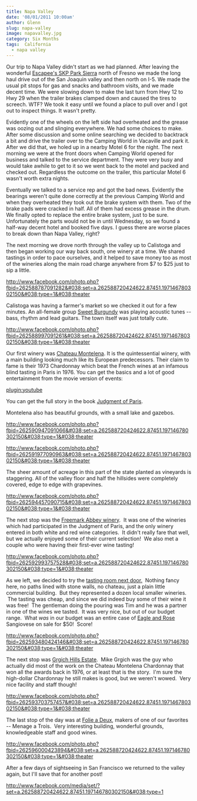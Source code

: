```yaml
---
title: Napa Valley
date: '08/01/2011 10:00am'
author: Glenn
slug: napa-valley
image: napavalley.jpg
category: Six Months
tags:  California
  - napa valley
---
```

Our trip to Napa Valley didn't start as we had planned. After leaving the wonderful [Escapee's SKP Park Sierra](http://www.parksierra.net) north of Fresno we made the long haul drive out of the San Joaquin valley and then north on I-5. We made the usual pit stops for gas and snacks and bathroom visits, and we made decent time. We were slowing down to make the last turn from Hwy 12 to Hwy 29 when the trailer brakes clamped down and caused the tires to screech. WTF? We took it easy until we found a place to pull over and I got out to inspect things. It wasn't pretty.

Evidently one of the wheels on the left side had overheated and the grease was oozing out and slinging everywhere. We had some choices to make. After some discussion and some online searching we decided to backtrack a bit and drive the trailer over to the Camping World in Vacaville and park it. After we did that, we holed up in a nearby Motel 6 for the night. The next morning we were at the front doors when Camping World opened for business and talked to the service department. They were very busy and would take awhile to get to it so we went back to the motel and packed and checked out. Regardless the outcome on the trailer, this particular Motel 6 wasn't worth extra nights.

Eventually we talked to a service rep and got the bad news. Evidently the bearings weren't quite done correctly at the previous Camping World and when they overheated they took out the brake system with them. Two of the brake pads were cracked in half. All of them had excess grease in the drum. We finally opted to replace the entire brake system, just to be sure. Unfortunately the parts would not be in until Wednesday, so we found a half-way decent hotel and booked five days. I guess there are worse places to break down than Napa Valley, right?

The next morning we drove north through the valley up to Calistoga and then began working our way back south, one winery at a time. We shared tastings in order to pace ourselves, and it helped to save money too as most of the wineries along the main road charge anywhere from $7 to $25 just to sip a little.

http://www.facebook.com/photo.php?fbid=262588787091282&#038;set=a.262588720424622.87451.197146780302150&#038;type=1&#038;theater

Calistoga was having a farmer's market so we checked it out for a few minutes. An all-female group [Sweet Burgundy](http://www.myspace.com/sweetburgundy) was playing acoustic tunes -- bass, rhythm and lead guitars. The town itself was just totally cute.

http://www.facebook.com/photo.php?fbid=262588997091261&#038;set=a.262588720424622.87451.197146780302150&#038;type=1&#038;theater

Our first winery was [Chateau Montelena](http://montelena.com). It is the quintessential winery, with a main building looking much like its European predecessors. Their claim to fame is their 1973 Chardonnay which beat the French wines at an infamous blind tasting in Paris in 1976. You can get the basics and a lot of good entertainment from the movie version of events:

[plugin:youtube](https://youtu.be/DYs0kblXToA)

You can get the full story in the book [Judgment of Paris](https://www.amazon.com/Judgment-Paris-George-M-Taber/dp/0743297326).

Montelena also has beautiful grounds, with a small lake and gazebos.

http://www.facebook.com/photo.php?fbid=262590947091066&#038;set=a.262588720424622.87451.197146780302150&#038;type=1&#038;theater

http://www.facebook.com/photo.php?fbid=262591977090963&#038;set=a.262588720424622.87451.197146780302150&#038;type=1&#038;theater

The sheer amount of acreage in this part of the state planted as vineyards is staggering. All of the valley floor and half the hillsides were completely covered, edge to edge with grapevines.

http://www.facebook.com/photo.php?fbid=262594457090715&#038;set=a.262588720424622.87451.197146780302150&#038;type=1&#038;theater

The next stop was the [Freemark Abbey winery](http://www.freemarkabbey.com//index.cfm).  It was one of the wineries which had participated in the Judgment of Paris, and the only winery entered in both white and red wine categories.  It didn't really fare that well, but we actually enjoyed some of their current selection!  We also met a couple who were having their first-ever wine tasting!

http://www.facebook.com/photo.php?fbid=262592993757528&#038;set=a.262588720424622.87451.197146780302150&#038;type=1&#038;theater

As we left, we decided to try the [tasting room next door.](http://www.adozenvintners.com)  Nothing fancy here, no paths lined with stone walls, no chateau, just a plain little commercial building.  But they represented a dozen local smaller wineries.  The tasting was cheap, and since we did indeed buy some of their wine it was free!  The gentleman doing the pouring was Tim and he was a partner in one of the wines we tasted.  It was very nice, but out of our budget range.  What *was* in our budget was an entire case of [Eagle and Rose](http://www.eagleandrose.com) Sangiovese on sale for $50!  Score!

http://www.facebook.com/photo.php?fbid=262593480424146&#038;set=a.262588720424622.87451.197146780302150&#038;type=1&#038;theater

The next stop was [Grgich Hills Estate](http://www.grgich.com).  Mike Grgich was the guy who actually did most of the work on the Chateau Montelena Chardonnay that won all the awards back in 1976, or at least that is the story.  I'm sure the high-dollar Chardonnay he still makes is good, but we weren't wowed.  Very nice facility and staff though!

http://www.facebook.com/photo.php?fbid=262593703757457&#038;set=a.262588720424622.87451.197146780302150&#038;type=1&#038;theater

The last stop of the day was at [Folie a Deux](http://folieadeux.com), makers of one of our favorites -- Menage a Trois.  Very interesting building, wonderful grounds, knowledgeable staff and good wines.

http://www.facebook.com/photo.php?fbid=262596000423894&#038;set=a.262588720424622.87451.197146780302150&#038;type=1&#038;theater

After a few days of sightseeing in San Francisco we returned to the valley again, but I'll save that for another post!

http://www.facebook.com/media/set/?set=a.262588720424622.87451.197146780302150&#038;type=1